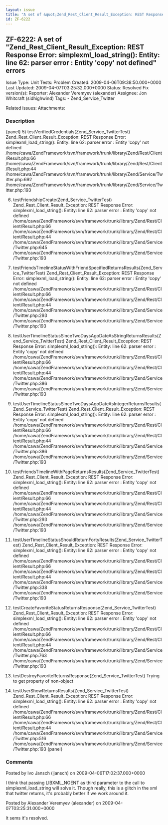 ```yaml
---
layout: issue
title: "A set of &quot;Zend_Rest_Client_Result_Exception: REST Response Error: simplexml_load_string(): Entity: line 62: parser error : Entity 'copy' not defined&quot; errors"
id: ZF-6222
---
```


ZF-6222: A set of "Zend\_Rest\_Client\_Result\_Exception: REST Response Error: simplexml\_load\_string(): Entity: line 62: parser error : Entity 'copy' not defined" errors
---------------------------------------------------------------------------------------------------------------------------------------------------------------------------

 Issue Type: Unit Tests: Problem Created: 2009-04-06T09:38:50.000+0000 Last Updated: 2009-04-07T03:25:32.000+0000 Status: Resolved Fix version(s): 
 Reporter:  Alexander Veremyev (alexander)  Assignee:  Jon Whitcraft (sidhighwind)  Tags: - Zend\_Service\_Twitter
 
 Related issues: 
 Attachments: 
### Description

{panel} 5) testVerifiedCredentials(Zend\_Service\_TwitterTest) Zend\_Rest\_Client\_Result\_Exception: REST Response Error: simplexml\_load\_string(): Entity: line 62: parser error : Entity 'copy' not defined /home/cawa/ZendFramework/svn/framework/trunk/library/Zend/Rest/Client/Result.php:66 /home/cawa/ZendFramework/svn/framework/trunk/library/Zend/Rest/Client/Result.php:44 /home/cawa/ZendFramework/svn/framework/trunk/library/Zend/Service/Twitter.php:692 /home/cawa/ZendFramework/svn/framework/trunk/library/Zend/Service/Twitter.php:193

6) testFriendshipCreate(Zend\_Service\_TwitterTest) Zend\_Rest\_Client\_Result\_Exception: REST Response Error: simplexml\_load\_string(): Entity: line 62: parser error : Entity 'copy' not defined /home/cawa/ZendFramework/svn/framework/trunk/library/Zend/Rest/Client/Result.php:66 /home/cawa/ZendFramework/svn/framework/trunk/library/Zend/Rest/Client/Result.php:44 /home/cawa/ZendFramework/svn/framework/trunk/library/Zend/Service/Twitter.php:645 /home/cawa/ZendFramework/svn/framework/trunk/library/Zend/Service/Twitter.php:193

7) testFriendsTimelineStatusWithFriendSpecifiedReturnsResults(Zend\_Service\_TwitterTest) Zend\_Rest\_Client\_Result\_Exception: REST Response Error: simplexml\_load\_string(): Entity: line 62: parser error : Entity 'copy' not defined /home/cawa/ZendFramework/svn/framework/trunk/library/Zend/Rest/Client/Result.php:66 /home/cawa/ZendFramework/svn/framework/trunk/library/Zend/Rest/Client/Result.php:44 /home/cawa/ZendFramework/svn/framework/trunk/library/Zend/Service/Twitter.php:293 /home/cawa/ZendFramework/svn/framework/trunk/library/Zend/Service/Twitter.php:193

8) testUserTimelineStatusSinceTwoDaysAgoDateAsStringReturnsResults(Zend\_Service\_TwitterTest) Zend\_Rest\_Client\_Result\_Exception: REST Response Error: simplexml\_load\_string(): Entity: line 62: parser error : Entity 'copy' not defined /home/cawa/ZendFramework/svn/framework/trunk/library/Zend/Rest/Client/Result.php:66 /home/cawa/ZendFramework/svn/framework/trunk/library/Zend/Rest/Client/Result.php:44 /home/cawa/ZendFramework/svn/framework/trunk/library/Zend/Service/Twitter.php:386 /home/cawa/ZendFramework/svn/framework/trunk/library/Zend/Service/Twitter.php:193

9) testUserTimelineStatusSinceTwoDaysAgoDateAsIntegerReturnsResults(Zend\_Service\_TwitterTest) Zend\_Rest\_Client\_Result\_Exception: REST Response Error: simplexml\_load\_string(): Entity: line 62: parser error : Entity 'copy' not defined /home/cawa/ZendFramework/svn/framework/trunk/library/Zend/Rest/Client/Result.php:66 /home/cawa/ZendFramework/svn/framework/trunk/library/Zend/Rest/Client/Result.php:44 /home/cawa/ZendFramework/svn/framework/trunk/library/Zend/Service/Twitter.php:386 /home/cawa/ZendFramework/svn/framework/trunk/library/Zend/Service/Twitter.php:193

10) testFriendsTimelineWithPageReturnsResults(Zend\_Service\_TwitterTest) Zend\_Rest\_Client\_Result\_Exception: REST Response Error: simplexml\_load\_string(): Entity: line 62: parser error : Entity 'copy' not defined /home/cawa/ZendFramework/svn/framework/trunk/library/Zend/Rest/Client/Result.php:66 /home/cawa/ZendFramework/svn/framework/trunk/library/Zend/Rest/Client/Result.php:44 /home/cawa/ZendFramework/svn/framework/trunk/library/Zend/Service/Twitter.php:293 /home/cawa/ZendFramework/svn/framework/trunk/library/Zend/Service/Twitter.php:193

11) testUserTimelineStatusShouldReturnFortyResults(Zend\_Service\_TwitterTest) Zend\_Rest\_Client\_Result\_Exception: REST Response Error: simplexml\_load\_string(): Entity: line 62: parser error : Entity 'copy' not defined /home/cawa/ZendFramework/svn/framework/trunk/library/Zend/Rest/Client/Result.php:66 /home/cawa/ZendFramework/svn/framework/trunk/library/Zend/Rest/Client/Result.php:44 /home/cawa/ZendFramework/svn/framework/trunk/library/Zend/Service/Twitter.php:338 /home/cawa/ZendFramework/svn/framework/trunk/library/Zend/Service/Twitter.php:193

12) testCreateFavoriteStatusReturnsResponse(Zend\_Service\_TwitterTest) Zend\_Rest\_Client\_Result\_Exception: REST Response Error: simplexml\_load\_string(): Entity: line 62: parser error : Entity 'copy' not defined /home/cawa/ZendFramework/svn/framework/trunk/library/Zend/Rest/Client/Result.php:66 /home/cawa/ZendFramework/svn/framework/trunk/library/Zend/Rest/Client/Result.php:44 /home/cawa/ZendFramework/svn/framework/trunk/library/Zend/Service/Twitter.php:763 /home/cawa/ZendFramework/svn/framework/trunk/library/Zend/Service/Twitter.php:193

13) testDestroyFavoriteReturnsResponse(Zend\_Service\_TwitterTest) Trying to get property of non-object

14) testUserShowReturnsResults(Zend\_Service\_TwitterTest) Zend\_Rest\_Client\_Result\_Exception: REST Response Error: simplexml\_load\_string(): Entity: line 62: parser error : Entity 'copy' not defined /home/cawa/ZendFramework/svn/framework/trunk/library/Zend/Rest/Client/Result.php:66 /home/cawa/ZendFramework/svn/framework/trunk/library/Zend/Rest/Client/Result.php:44 /home/cawa/ZendFramework/svn/framework/trunk/library/Zend/Service/Twitter.php:516 /home/cawa/ZendFramework/svn/framework/trunk/library/Zend/Service/Twitter.php:193 {panel}

 

 

### Comments

Posted by Ivo Jansch (ijansch) on 2009-04-06T17:02:37.000+0000

I think that passing LIBXML\_NOENT as third parameter to the call to simplexml\_load\_string will solve it. Though really, this is a glitch in the xml that twitter returns, it's probably better if we work around it.

 

 

Posted by Alexander Veremyev (alexander) on 2009-04-07T03:25:31.000+0000

It sems it's resolved.

 

 